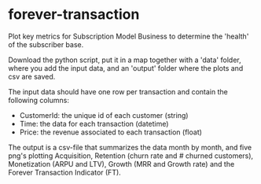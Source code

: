 # forever-transaction
Plot key metrics for Subscription Model Business to determine the 'health' of the subscriber base.

Download the python script, put it in a map together with a 'data' folder, where you add the input data, and an 'output' folder where the plots and csv are saved.

The input data should have one row per transaction and contain the following columns:
<ul>
<li>CustomerId: the unique id of each customer (string)
<li>Time: the data for each transaction (datetime)
<li>Price: the revenue associated to each transaction (float)
</ul>
The output is a csv-file that summarizes the data month by month, and five png's plotting Acquisition, Retention (churn rate and # churned customers), Monetization (ARPU and LTV), Growth (MRR and Growth rate) and the Forever Transaction Indicator (FT).
